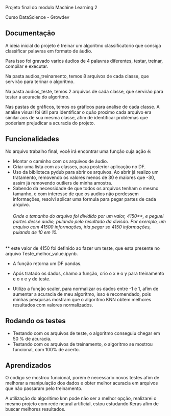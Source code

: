 Projeto final do modulo Machine Learning 2

Curso DataScience - Growdev 

## Documentação

A ideia inicial do projeto é treinar um algoritmo classificatorio que consiga classificar palavras em formato de áudio.

Para isso foi gravado varios áudios de 4 palavras diferentes, testar, treinar, compilar e executar.

Na pasta audios_treinamento, temos 8 arquivos de cada classe, que servirão para terinar o algoritmo.

Na pasta audios_teste, temos 2 arquivos de cada classe, que servirão para testar a acuracia do algoritmo.

Nas pastas de gráficos, temos os gráficos para analise de cada classe. A analise visual foi útil para identificar o quão proximo cada arquivo era similar aos de sua mesma classe, afim de identificar problemas que poderiam prejudicar a acuracia do projeto.


## Funcionalidades

No arquivo trabalho final, você irá encontrar uma função cuja ação é:

- Montar o caminho com os arquivos de áudio.
- Criar uma lista com as classes, para posterior aplicação no DF.
- Uso da biblioteca pydub para abrir os arquivos. Ao abrir já realizo um tratamento, removendo os valores menos de 30 e maiores que -30, assim já removendo outliers de minha amostra.
- Sabendo da necessidade de que todos os arquivos tenham o mesmo tamanho, e com interesse de que os audios não perdessem informações, resolvi aplicar uma formula para pegar partes de cada arquivo.
    ###### Onde o tamanho do arquivo foi dividido por um valor, 4150**, e peguei partes desse audio, pulando pelo resultado da divisão. Por exemplo, um arquivo com 41500 informações, iria pegar so 4150 informações, pulando de 10 em 10.
 ** este valor de 4150 foi definido ao fazer um teste, que esta presente no arquivo Teste_melhor_value.ipynb.

- A função retorna um DF pandas.

- Após tratado os dados, chamo a função, crio o x e o y para treinamento e o x e y de teste.
- Utilizo a função scaler, para normalizar os dados entre -1 e 1, afim de aumentar a acuracia de meu algoritmo, isso é recomendado, pois minhas pesquisas mostram que o algoritmo KNN obtem melhores resultados com valores normalizados.


## Rodando os testes

- Testando com os arquivos de teste, o algoritmo conseguiu chegar em 50 % de acuracia. 
- Testando com os arquivos de treinamento, o algoritmo se mostrou funcional, com 100% de acerto.


## Aprendizados

O código se mostrou funcional, porém é necessario novos testes afim de melhorar a manipulação dos dados e obter melhor acuracia em arquivos que não passaram pelo treinamento. 

A utilização do algoritimo knn pode não ser a melhor opção, realizarei o mesmo projeto com rede neural artificial, estou estudando Keras afim de buscar melhores resultados.
